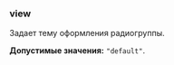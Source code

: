 ### view

Задает тему оформления радиогруппы.

<!-- props:start -->
**Допустимые значения:** `"default"`.
<!-- props:end -->
